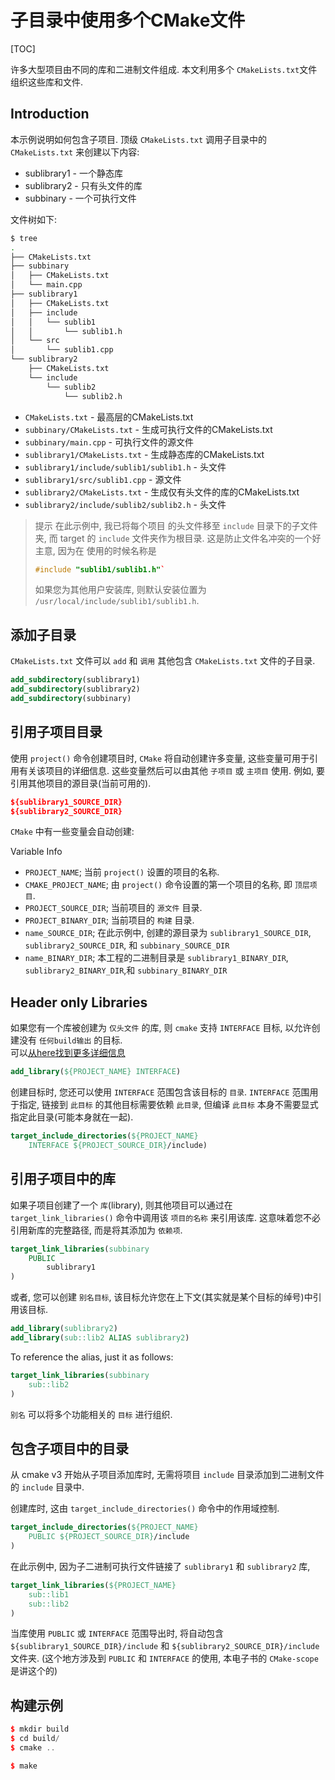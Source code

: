 # 子目录中使用多个CMake文件

[TOC]

许多大型项目由不同的库和二进制文件组成. 本文利用多个 `CMakeLists.txt`文件组织这些库和文件.

## Introduction

本示例说明如何包含子项目.
顶级 `CMakeLists.txt` 调用子目录中的 `CMakeLists.txt` 来创建以下内容:

+ sublibrary1 - 一个静态库
+ sublibrary2 - 只有头文件的库
+ subbinary - 一个可执行文件

文件树如下:

```bash
$ tree
.
├── CMakeLists.txt
├── subbinary
│   ├── CMakeLists.txt
│   └── main.cpp
├── sublibrary1
│   ├── CMakeLists.txt
│   ├── include
│   │   └── sublib1
│   │       └── sublib1.h
│   └── src
│       └── sublib1.cpp
└── sublibrary2
    ├── CMakeLists.txt
    └── include
        └── sublib2
            └── sublib2.h
```

+ `CMakeLists.txt` - 最高层的CMakeLists.txt
+ `subbinary/CMakeLists.txt` - 生成可执行文件的CMakeLists.txt
+ `subbinary/main.cpp` - 可执行文件的源文件
+ `sublibrary1/CMakeLists.txt` - 生成静态库的CMakeLists.txt
+ `sublibrary1/include/sublib1/sublib1.h` - 头文件
+ `sublibrary1/src/sublib1.cpp` - 源文件
+ `sublibrary2/CMakeLists.txt` - 生成仅有头文件的库的CMakeLists.txt
+ `sublibrary2/include/sublib2/sublib2.h` - 头文件

>提示
>在此示例中, 我已将每个项目 的头文件移至 `include` 目录下的子文件夹,
>而 target 的 `include` 文件夹作为根目录.
>这是防止文件名冲突的一个好主意, 因为在 使用的时候名称是
>
>```cpp
>#include "sublib1/sublib1.h"`
>```
>
>如果您为其他用户安装库, 则默认安装位置为 `/usr/local/include/sublib1/sublib1.h`.

## 添加子目录

`CMakeLists.txt` 文件可以 `add` 和 `调用`
其他包含 `CMakeLists.txt` 文件的子目录.

```cmake
add_subdirectory(sublibrary1)
add_subdirectory(sublibrary2)
add_subdirectory(subbinary)
```

## 引用子项目目录

使用 `project()` 命令创建项目时, `CMake` 将自动创建许多变量,
这些变量可用于引用有关该项目的详细信息.
这些变量然后可以由其他 `子项目` 或 `主项目` 使用.
例如, 要引用其他项目的源目录(当前可用的).

```cmake
${sublibrary1_SOURCE_DIR}
${sublibrary2_SOURCE_DIR}
```

`CMake` 中有一些变量会自动创建:

Variable    Info

+ `PROJECT_NAME`;        当前 `project()` 设置的项目的名称.
+ `CMAKE_PROJECT_NAME`;  由 `project()` 命令设置的第一个项目的名称, 即 `顶层项目`.
+ `PROJECT_SOURCE_DIR`;  当前项目的 `源文件` 目录.
+ `PROJECT_BINARY_DIR`;  当前项目的 `构建` 目录.
+ `name_SOURCE_DIR`;     在此示例中, 创建的源目录为 `sublibrary1_SOURCE_DIR`, `sublibrary2_SOURCE_DIR`, 和 `subbinary_SOURCE_DIR`
+ `name_BINARY_DIR`;     本工程的二进制目录是 `sublibrary1_BINARY_DIR`, `sublibrary2_BINARY_DIR`,和 `subbinary_BINARY_DIR`

## Header only Libraries

如果您有一个库被创建为 `仅头文件` 的库, 
则 `cmake` 支持 `INTERFACE` 目标, 以允许创建没有 `任何build输出` 的目标.  
可以[从here找到更多详细信息](https://cmake.org/cmake/help/v3.4/command/add_library.html#interface-libraries)

```cmake
add_library(${PROJECT_NAME} INTERFACE)
```

创建目标时, 您还可以使用 `INTERFACE` 范围包含该目标的 `目录`.
`INTERFACE` 范围用于指定, 链接到 `此目标` 的其他目标需要依赖 `此目录`,
但编译 `此目标` 本身不需要显式指定此目录(可能本身就在一起).

```cmake
target_include_directories(${PROJECT_NAME}
    INTERFACE ${PROJECT_SOURCE_DIR}/include)
```

## 引用子项目中的库

如果子项目创建了一个 `库`(library),
则其他项目可以通过在 `target_link_libraries()` 命令中调用该 `项目的名称` 来引用该库.
这意味着您不必引用新库的完整路径, 而是将其添加为 `依赖项`.

```cmake
target_link_libraries(subbinary
    PUBLIC
        sublibrary1
)
```

或者, 您可以创建 `别名目标`, 该目标允许您在上下文(其实就是某个目标的绰号)中引用该目标.

```cmake
add_library(sublibrary2)
add_library(sub::lib2 ALIAS sublibrary2)
```

To reference the alias, just it as follows:

```cmake
target_link_libraries(subbinary
    sub::lib2
)
```

`别名` 可以将多个功能相关的 `目标` 进行组织.

## 包含子项目中的目录

从 cmake v3 开始从子项目添加库时, 无需将项目 `include` 目录添加到二进制文件的 `include` 目录中.

创建库时, 这由 `target_include_directories()` 命令中的作用域控制.

```cmake
target_include_directories(${PROJECT_NAME}
    PUBLIC ${PROJECT_SOURCE_DIR}/include
)
```

在此示例中, 因为子二进制可执行文件链接了 `sublibrary1` 和 `sublibrary2` 库,

```cmake
target_link_libraries(${PROJECT_NAME}
    sub::lib1
    sub::lib2
)
```

当库使用 `PUBLIC` 或 `INTERFACE` 范围导出时,
将自动包含 `${sublibrary1_SOURCE_DIR}/include` 和 `${sublibrary2_SOURCE_DIR}/include` 文件夹.
(这个地方涉及到 `PUBLIC` 和 `INTERFACE` 的使用, 本电子书的 `CMake-scope` 是讲这个的)

## 构建示例

```cpp
$ mkdir build
$ cd build/
$ cmake ..

$ make
```
